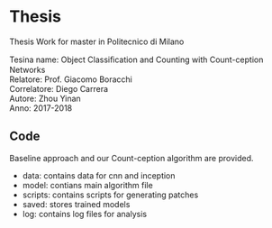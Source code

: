 # Thesis

Thesis Work for master in Politecnico di Milano

Tesina name: Object Classiﬁcation and Counting with Count-ception Networks  
Relatore: Prof. Giacomo Boracchi  
Correlatore: Diego Carrera  
Autore: Zhou Yinan  
Anno: 2017-2018  

## Code

Baseline approach and our Count-ception algorithm are provided. 
* data: contains data for cnn and inception
* model: contians main algorithm file
* scripts: contains scripts for generating patches
* saved: stores trained models
* log: contains log files for analysis




